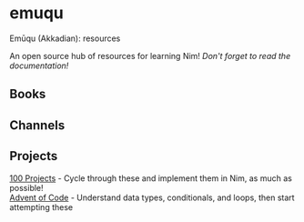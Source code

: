 # emuqu
Emūqu (Akkadian): resources

An open source hub of resources for learning Nim!
_Don't forget to read the documentation!_

## Books

## Channels

## Projects
[100 Projects](https://www.100projects.dev/) - Cycle through these and implement them in Nim, as much as possible!  
[Advent of Code](https://adventofcode.com/) - Understand data types, conditionals, and loops, then start attempting these
